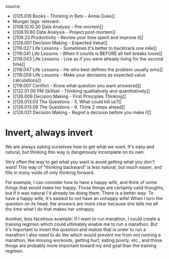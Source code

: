 source: 
- [[125.016 Books -  Thinking in Bets - Annie Duke]]
- Munger
tags:
relevant:
- [[108.10.10.30 Data Analysis - Pre-mortem]]
- [[108.10.60 Data Analysis - Project post-mortem]]
- [[109.23 Productivity - Review your time spent and improve it]]
- [[126.001 Decision Making - Expected Value]]
- [[116.027 Life Lessons - Sometimes it's better to backtrack one mile]]
- [[116.041 Life Lessons - When it counts is BEFORE all hell breaks loose]]
- [[116.043 Life Lessons - Live as if you were already living for the second time]]
- [[116.047 Life Lessons - He who best defines the problem usually wins]]
- [[116.059 Life Lessons - Make your decisions as expected value calculations]]
- [[119.007 Conflict - Know what question you want answered]]
- [[122.01.09 PM Skillset - Thinking qualitatively and quantitatively]]
- [[126.009 Decision Making - First Principles Thinking]]
- [[126.013.03 The Questions - 3. What could kill us?]]
- [[126.013.09 The Questions - 9. Think 2 steps ahead]]
- [[126.021 Decision Making - Regret a decision before you make it]]

# Invert, always invert

We are always asking ourselves how to get what we want. It's easy and natural, but thinking this way is dangerously incomplete on its own.

Very often the way to get what you want is avoid getting what you _don't want!_ This way of "thinking backward" is less natural, but much easier, and fills in many voids of only thinking forward.

For example, I can consider how to have a happy wife, and think of some things that would make her happy. Those things are certainly valid thoughts, but if it was natural I'd already be doing them. There is a better way: To have a happy wife, it's easiest to _not_ have an unhappy wife! When I turn the question on its head, the answers are more clear because she tells me all the time what I do that makes her unhappy.

Another, less facetious example: If I want to run marathon, I could create a training regimen which could ultimately enable me to run a marathon. But it's important to invert the question and realize that in order to run a marathon I also need to do the which would prevent me from _not_ running a marathon, like missing workouts, getting hurt, eating poorly, etc., and those things are probably more important toward my end goal than the training regimen.

